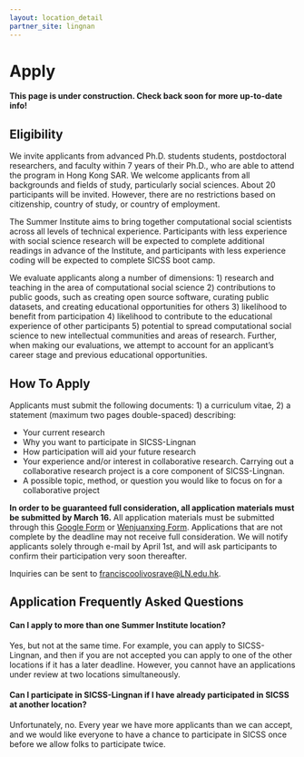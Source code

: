 ```yaml
---
layout: location_detail
partner_site: lingnan
---
```


[//]: # (Update the following info to match your location!)

# Apply

**This page is under construction. Check back soon for more up-to-date info!**

## Eligibility

We invite applicants from advanced Ph.D. students students, postdoctoral researchers, and faculty within 7 years of their Ph.D., who are able to attend the program in Hong Kong SAR. We welcome applicants from all backgrounds and fields of study, particularly social sciences. About 20 participants will be invited. However, there are no restrictions based on citizenship, country of study, or country of employment. 

The Summer Institute aims to bring together computational social scientists across all levels of technical experience. Participants with less experience with social science research will be expected to complete additional readings in advance of the Institute, and participants with less experience coding will be expected to complete SICSS boot camp.

We evaluate applicants along a number of dimensions: 1) research and teaching in the area of computational social science 2) contributions to public goods, such as creating open source software, curating public datasets, and creating educational opportunities for others 3) likelihood to benefit from participation 4) likelihood to contribute to the educational experience of other participants 5) potential to spread computational social science to new intellectual communities and areas of research. Further, when making our evaluations, we attempt to account for an applicant’s career stage and previous educational opportunities.

## How To Apply

Applicants must submit the following documents: 1) a curriculum vitae, 2) a statement (maximum two pages double-spaced) describing: 

- Your current research
- Why you want to participate in SICSS-Lingnan
- How participation will aid your future research
- Your experience and/or interest in collaborative research. Carrying out a collaborative research project is a core component of SICSS-Lingnan.
- A possible topic, method, or question you would like to focus on for a collaborative project

**In order to be guaranteed full consideration, all application materials must be submitted by March 16.** All application materials must be submitted through this [Google Form](https://docs.google.com/forms/d/e/1FAIpQLSfAmXmM1EOOYJJgu42BxJJZHa5EXTvvLH4ioRhuPaVWz82CwQ/viewform) or [Wenjuanxing Form](https://www.wjx.cn/vm/YETMMXD.aspx#). Applications that are not complete by the deadline may not receive full consideration. We will notify applicants solely through e-mail by April 1st, and will ask participants to confirm their participation very soon thereafter.

Inquiries can be sent to [franciscoolivosrave@LN.edu.hk](franciscoolivosrave@LN.edu.hk).

## Application Frequently Asked Questions

#### Can I apply to more than one Summer Institute location?

Yes, but not at the same time. For example, you can apply to SICSS-Lingnan, and then if you are not accepted you can apply to one of the other locations if it has a later deadline. However, you cannot have an applications under review at two locations simultaneously.

#### Can I participate in SICSS-Lingnan if I have already participated in SICSS at another location?

Unfortunately, no. Every year we have more applicants than we can accept, and we would like everyone to have a chance to participate in SICSS once before we allow folks to participate twice.
